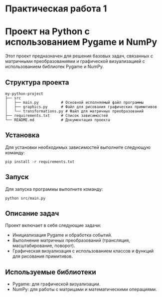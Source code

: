 # Практическая работа 1

# Проект на Python с использованием Pygame и NumPy

Этот проект предназначен для решения базовых задач, связанных с матричными преобразованиями и графической визуализацией с использованием библиотек Pygame и NumPy.

## Структура проекта

```
my-python-project
├── src
│   ├── main.py          # Основной исполняемый файл программы
│   ├── graphics.py      # Файл для рисования графических примитивов
│   └── transformations.py # Файл для матричных преобразований
├── requirements.txt     # Список зависимостей
└── README.md            # Документация проекта
```

## Установка

Для установки необходимых зависимостей выполните следующую команду:

```
pip install -r requirements.txt
```

## Запуск

Для запуска программы выполните команду:

```
python src/main.py
```

## Описание задач

Проект включает в себя следующие задачи:

- Инициализация Pygame и обработка событий.
- Выполнение матричных преобразований (трансляция, масштабирование, поворот).
- Графическая визуализация с использованием классов и функций для рисования примитивов.

## Используемые библиотеки

- Pygame: для графической визуализации.
- NumPy: для работы с матрицами и математическими операциями.
